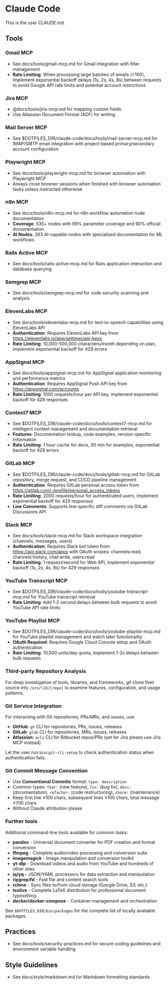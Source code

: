 # Claude Code

This is the user CLAUDE.md.

## Tools

### Gmail MCP
- See docs/tools/gmail-mcp.md for Gmail integration with filter management
- **Rate Limiting**: When processing large batches of emails (>100), implement
  exponential backoff delays (1s, 2s, 4s, 8s) between requests to avoid Google
  API rate limits and potential account restrictions

### Jira MCP
- @docs/tools/jira-mcp.md for mapping custom fields.
- Use Atlassian Document Format (ADF) for writing.

### Mail Server MCP
- See $DOTFILES_DIR/claude-code/docs/tools/mail-server-mcp.md for IMAP/SMTP email integration with project-based primary/secondary account configuration

### Playwright MCP
- See docs/tools/playwright-mcp.md for browser automation with Playwright MCP
- Always close browser sessions when finished with browser automation tasks unless instructed otherwise

### n8n MCP
- See docs/tools/n8n-mcp.md for n8n workflow automation node documentation
- **Coverage**: 535+ nodes with 99% parameter coverage and 90% official documentation
- **AI Nodes**: 263 AI-capable nodes with specialized documentation for ML workflows

### Rails Active MCP
- See docs/tools/rails-active-mcp.md for Rails application interaction and database querying

### Semgrep MCP
- See docs/tools/semgrep-mcp.md for code security scanning and analysis

### ElevenLabs MCP
- See docs/tools/elevenlabs-mcp.md for text-to-speech capabilities using ElevenLabs API
- **Authentication**: Requires ElevenLabs API key from https://elevenlabs.io/app/settings/api-keys
- **Rate Limiting**: 10,000-500,000 characters/month depending on plan, implement exponential backoff for 429 errors

### AppSignal MCP
- See docs/tools/appsignal-mcp.md for AppSignal application monitoring and performance metrics
- **Authentication**: Requires AppSignal Push API key from https://appsignal.com/accounts
- **Rate Limiting**: 1000 requests/hour per API key, implement exponential backoff for 429 responses

### Context7 MCP
- See $DOTFILES_DIR/claude-code/docs/tools/context7-mcp.md for intelligent context management and documentation retrieval
- **Features**: Documentation lookup, code examples, version-specific information
- **Rate Limiting**: 1 hour cache for docs, 30 min for examples, exponential backoff for 429 errors

### GitLab MCP
- See $DOTFILES_DIR/claude-code/docs/tools/gitlab-mcp.md for GitLab repository, merge request, and CI/CD pipeline management
- **Authentication**: Requires GitLab personal access token from https://gitlab.com/-/profile/personal_access_tokens
- **Rate Limiting**: 2000 requests/hour for authenticated users, implement exponential backoff for 429 responses
- **Line Comments**: Supports line-specific diff comments via GitLab Discussions API

### Slack MCP
- See docs/tools/slack-mcp.md for Slack workspace integration (channels, messages, users)
- **Authentication**: Requires Slack bot token from https://api.slack.com/apps with OAuth scopes: channels:read, channels:history, chat:write, users:read
- **Rate Limiting**: 1 request/second for Web API, implement exponential backoff (1s, 2s, 4s, 8s) for 429 responses

### YouTube Transcript MCP
- See $DOTFILES_DIR/claude-code/docs/tools/youtube-transcript-mcp.md for YouTube transcript retrieval
- **Rate Limiting**: Add 1-2 second delays between bulk requests to avoid YouTube API rate limits

### YouTube Playlist MCP
- See $DOTFILES_DIR/claude-code/docs/tools/youtube-playlist-mcp.md for YouTube playlist management and watch later functionality
- **OAuth Required**: Requires Google Cloud Console setup and OAuth authentication
- **Rate Limiting**: 10,000 units/day quota, implement 1-2s delays between bulk requests

### Third-party Repository Analysis
For deep investigation of tools, libraries, and frameworks, git clone their source into `/srv/lib/[repo]` to examine features, configuration, and usage patterns.

### Git Service Integration
For interacting with Git repositories, PRs/MRs, and issues, use:
- **GitHub**: `gh` CLI for repositories, PRs, issues, releases
- **GitLab**: `glab` CLI for repositories, MRs, issues, releases
- **Atlassian**: `acli` CLI for Bitbucket repos/PRs (yet for Jira please use Jira MCP instead)

Let the user run `bin/git-cli-setup` to check authentication status when authentication fails.

### Git Commit Message Convention
- Use **Conventional Commits** format: `type: description`
- Common types: `feat:` (new feature), `fix:` (bug fix), `docs:`
  (documentation), `refactor:` (code restructuring), `chore:` (maintenance)
- Keep first line ≤100 chars, subsequent lines ≤100 chars, total message ≤700 chars
- Without Claude attribution please

### Further tools
Additional command-line tools available for common tasks:
- **pandoc** - Universal document converter for PDF creation and format conversion
- **ffmpeg** - Complete audio/video processing and conversion suite
- **imagemagick** - Image manipulation and conversion toolkit
- **yt-dlp** - Download videos and audio from YouTube and hundreds of other sites
- **jq/yq** - JSON/YAML processors for data extraction and manipulation
- **ripgrep/fd** - Fast file and content search tools
- **rclone** - Sync files to/from cloud storage (Google Drive, S3, etc.)
- **texlive** - Complete LaTeX distribution for professional document typesetting
- **docker/docker-compose** - Container management and orchestration

See `$DOTFILES_DIR/bin/packages` for the complete list of locally available packages.

## Practices
- See docs/tools/security-practices.md for secure coding
  guidelines and environment variable handling

## Style Guidelines
- See docs/style/markdown.md for Markdown formatting standards

